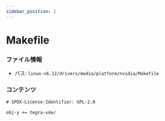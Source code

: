 ```yaml
---
sidebar_position: 2
---
```

# Makefile

### ファイル情報

- パス: `linux-v6.12/drivers/media/platform/nvidia/Makefile`

### コンテンツ

```txt
# SPDX-License-Identifier: GPL-2.0

obj-y += tegra-vde/

```
